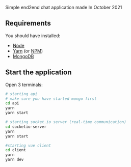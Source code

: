Simple end2end chat application made In October 2021


## Requirements
You should have installed:
  - [Node](https://nodejs.org/it/download/)
  - [Yarn](https://yarnpkg.com/) (or [NPM](https://docs.npmjs.com/cli/))
  - [MongoDB](https://www.mongodb.com/)

## Start the application
Open 3 terminals:
```sh
# starting api
# make sure you have started mongo first
cd api
yarn
yarn start

# starting socket.io server (real-time communication)
cd socketio-server
yarn
yarn start

#starting vue client
cd client
yarn
yarn dev
```